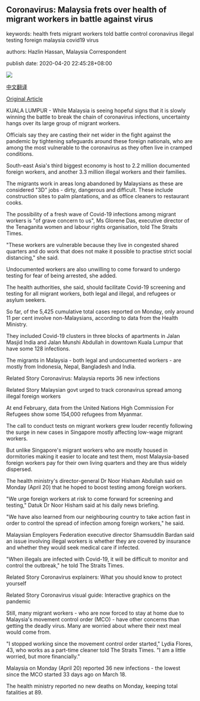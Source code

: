 ## Coronavirus: Malaysia frets over health of migrant workers in battle against virus

keywords: health frets migrant workers told battle control coronavirus illegal testing foreign malaysia covid19 virus

authors: Hazlin Hassan, Malaysia Correspondent

publish date: 2020-04-20 22:45:28+08:00

![](https://www.straitstimes.com/sites/default/files/styles/x_large/public/articles/2020/04/20/yq-malaysiaworkers-20042021.jpg?itok=XOB2k4Us)

[中文翻译](Coronavirus%3A%20Malaysia%20frets%20over%20health%20of%20migrant%20workers%20in%20battle%20against%20virus_zh.md)

[Original Article](https://www.straitstimes.com/asia/se-asia/coronavirus-malaysia-frets-over-health-of-migrant-workers-in-battle-against-virus)

KUALA LUMPUR - While Malaysia is seeing hopeful signs that it is slowly winning the battle to break the chain of coronavirus infections, uncertainty hangs over its large group of migrant workers.

Officials say they are casting their net wider in the fight against the pandemic by tightening safeguards around these foreign nationals, who are among the most vulnerable to the coronavirus as they often live in cramped conditions.

South-east Asia's third biggest economy is host to 2.2 million documented foreign workers, and another 3.3 million illegal workers and their families.

The migrants work in areas long abandoned by Malaysians as these are considered "3D" jobs - dirty, dangerous and difficult. These include construction sites to palm plantations, and as office cleaners to restaurant cooks.

The possibility of a fresh wave of Covid-19 infections among migrant workers is "of grave concern to us", Ms Glorene Das, executive director of the Tenaganita women and labour rights organisation, told The Straits Times.

"These workers are vulnerable because they live in congested shared quarters and do work that does not make it possible to practise strict social distancing," she said.

Undocumented workers are also unwilling to come forward to undergo testing for fear of being arrested, she added.

The health authorities, she said, should facilitate Covid-19 screening and testing for all migrant workers, both legal and illegal, and refugees or asylum seekers.

So far, of the 5,425 cumulative total cases reported on Monday, only around 11 per cent involve non-Malaysians, according to data from the Health Ministry.

They included Covid-19 clusters in three blocks of apartments in Jalan Masjid India and Jalan Munshi Abdullah in downtown Kuala Lumpur that have some 128 infections.

The migrants in Malaysia - both legal and undocumented workers - are mostly from Indonesia, Nepal, Bangladesh and India.

Related Story Coronavirus: Malaysia reports 36 new infections

Related Story Malaysian govt urged to track coronavirus spread among illegal foreign workers

At end February, data from the United Nations High Commission For Refugees show some 154,000 refugees from Myanmar.

The call to conduct tests on migrant workers grew louder recently following the surge in new cases in Singapore mostly affecting low-wage migrant workers.

But unlike Singapore's migrant workers who are mostly housed in dormitories making it easier to locate and test them, most Malaysia-based foreign workers pay for their own living quarters and they are thus widely dispersed.

The health ministry's director-general Dr Noor Hisham Abdullah said on Monday (April 20) that he hoped to boost testing among foreign workers.

"We urge foreign workers at risk to come forward for screening and testing," Datuk Dr Noor Hisham said at his daily news briefing.

"We have also learned from our neighbouring country to take action fast in order to control the spread of infection among foreign workers," he said.

Malaysian Employers Federation executive director Shamsuddin Bardan said an issue involving illegal workers is whether they are covered by insurance and whether they would seek medical care if infected.

"When illegals are infected with Covid-19, it will be difficult to monitor and control the outbreak," he told The Straits Times.

Related Story Coronavirus explainers: What you should know to protect yourself

Related Story Coronavirus visual guide: Interactive graphics on the pandemic

Still, many migrant workers - who are now forced to stay at home due to Malaysia's movement control order (MCO) - have other concerns than getting the deadly virus. Many are worried about where their next meal would come from.

"I stopped working since the movement control order started," Lydia Flores, 43, who works as a part-time cleaner told The Straits Times. "I am a little worried, but more financially."

Malaysia on Monday (April 20) reported 36 new infections - the lowest since the MCO started 33 days ago on March 18.

The health ministry reported no new deaths on Monday, keeping total fatalities at 89.